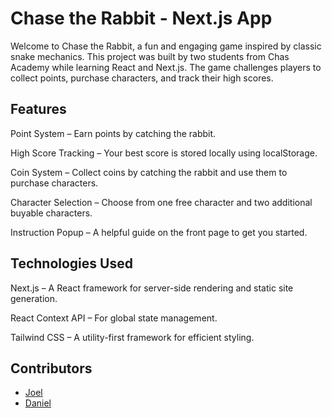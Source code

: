 
# Chase the Rabbit - Next.js App

Welcome to Chase the Rabbit, a fun and engaging game inspired by classic snake mechanics. This project was built by two students from Chas Academy while learning React and Next.js. The game challenges players to collect points, purchase characters, and track their high scores.

## Features

Point System – Earn points by catching the rabbit.

High Score Tracking – Your best score is stored locally using localStorage.

Coin System – Collect coins by catching the rabbit and use them to purchase characters.

Character Selection – Choose from one free character and two additional buyable characters.

Instruction Popup – A helpful guide on the front page to get you started.

## Technologies Used

Next.js – A React framework for server-side rendering and static site generation.

React Context API – For global state management.

Tailwind CSS – A utility-first framework for efficient styling.

## Contributors
- [Joel](https://github.com/Joel050505)
- [Daniel](https://github.com/Dantilldev)
